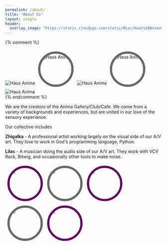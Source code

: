 ```yaml
---
permalink: /about/
title: "About Us"
layout: single
header:
  overlay_image: "https://static.cloudygo.com/static/Misc/Haus%20Anima%20Fractal_256.jpg"
---
```


<style>
.portrait-row {
  position: relative;
  font-size: 0;
}

.portrait {
  border-radius: 50%;
  outline: 7px solid #666;
  margin: calc(7px + 7px);;
  width: 100px;
  max-width: calc(50% - 14px);
}

.portrait:nth-of-type(odd) {
  outline-color: #606;
}

html .page__hero--overlay {
  /* On this page do a tiled header */
  background-size: contain;
  background-repeat: repeat;
  will-change: transform;
  animation: marq 36s linear infinite;
}

@keyframes marq {
  from { background-position: 0px; }
  from { background-position: 100px; }
}
</style>

{% comment %}
<div>
  <img src="{{site.teaser}}" alt="Haus Anima" />
  <img src="{{site.teaser}}" alt="Haus Anima" class="portrait"/>
  <img src="{{site.teaser}}" alt="Haus Anima" />
  <img src="{{site.teaser}}" alt="Haus Anima" class="portrait"/>
  <img src="{{site.teaser}}" alt="Haus Anima" />
</div>
{% endcomment %}

We are the creators of the Anima Gallery/Club/Cafe.  We come from a variety of backgrounds and experiences, but are united in our love of the sensory experience.

Our collective includes

**Zhigalka** - A professional artist working largely on the visual side of our A/V art. They love to work in God's programming language, Python.

**Lilac** - A musician doing the audio side of our A/V art. They work with VCV Rack, Bitwig, and occasionally other tools to make noise.

<div class="portrait-row">
  <img class="portrait" src="https://static.cloudygo.com/static/Misc/lilac_profile.jpg" alt="Lilac" />
  <img class="portrait" src="https://static.cloudygo.com/static/Misc/hummingbird_profile.jpg" alt="Zhigalka" />
  <img class="portrait" src="https://static.cloudygo.com/static/Misc/lilac_profile.jpg" alt="Lilac" />
  <img class="portrait" src="https://static.cloudygo.com/static/Misc/hummingbird_profile.jpg" alt="Zhigalka" />
  <img class="portrait" src="https://static.cloudygo.com/static/Misc/lilac_profile.jpg" alt="Lilac" />
</div>

